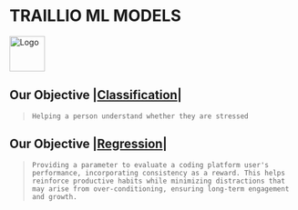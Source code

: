 # TRAILLIO ML MODELS

<div style="display: flex;">
<img src="https://avatars.githubusercontent.com/u/199284252?s=200&v=4" style="margin-padding-[100vh]" alt="Logo" height="62px" display="block"/>
</div>

## Our Objective |[Classification]()|

> `Helping a person understand whether they are stressed `

## Our Objective |[Regression]()|

> `Providing a parameter to evaluate a coding platform user's performance, incorporating consistency as a reward. This helps reinforce productive habits while minimizing distractions that may arise from over-conditioning, ensuring long-term engagement and growth.`
